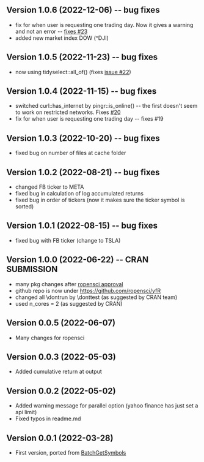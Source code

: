 ## Version 1.0.6 (2022-12-06) -- bug fixes

- fix for when user is requesting one trading day. Now it gives a warning and not an error -- [fixes #23](https://github.com/ropensci/yfR/issues/23)
- added new market index DOW (^DJI)

## Version 1.0.5 (2022-11-23) -- bug fixes

- now using tidyselect::all_of() (fixes [issue #22](https://github.com/ropensci/yfR/issues/22))

## Version 1.0.4 (2022-11-15) -- bug fixes

- switched curl::has_internet by pingr::is_online() -- the first doesn't seem to work on restricted networks. Fixes [#20](https://github.com/ropensci/yfR/issues/20)
- fix for when user is requesting one trading day -- fixes #19

## Version 1.0.3 (2022-10-20) -- bug fixes

- fixed bug on number of files at cache folder

## Version 1.0.2 (2022-08-21) -- bug fixes

- changed FB ticker to META
- fixed bug in calculation of log accumulated returns
- fixed bug in order of tickers (now it makes sure the ticker symbol is sorted)

## Version 1.0.1 (2022-08-15) -- bug fixes

- fixed bug with FB ticker (change to TSLA)

## Version 1.0.0 (2022-06-22) -- CRAN SUBMISSION

- many pkg changes after [ropensci approval](https://github.com/ropensci/software-review/issues/523)
- github repo is now under <https://github.com/ropensci/yfR>
- changed all \dontrun by \donttest (as suggested by CRAN team)
- used n_cores = 2 (as suggested by CRAN)

## Version 0.0.5 (2022-06-07)

- Many changes for ropensci

## Version 0.0.3 (2022-05-03)

- Added cumulative return at output

## Version 0.0.2 (2022-05-02)

- Added warning message for parallel option (yahoo finance has just set a api limit)
- Fixed typos in readme.md

## Version 0.0.1 (2022-03-28)

- First version, ported from [BatchGetSymbols](https://github.com/msperlin/BatchGetSymbols)
